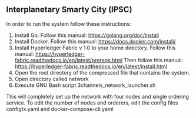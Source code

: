 ## Interplanetary Smarty City (IPSC)


In order to run the system follow these instructions:

1. Install Go. Follow this manual: https://golang.org/doc/install
2. Install Docker. Follow this manual: https://docs.docker.com/install/
3. Install Hyperledger Fabric v 1.0 to your home directory. 
	Follow this manual: https://hyperledger-fabric.readthedocs.io/en/latest/prereqs.html
	Then follow this manual: https://hyperledger-fabric.readthedocs.io/en/latest/install.html
4. Open the root directory of the compressed file that contains the system.
5. Open directory called network
6. Execute GNU Bash script 3channels\_network\_launcher.sh

This will completely set up the network with four nodes and single ordering service.
To edit the number of nodes and orderers, edit the config files configtx.yaml and docker-compose-cli.yaml
